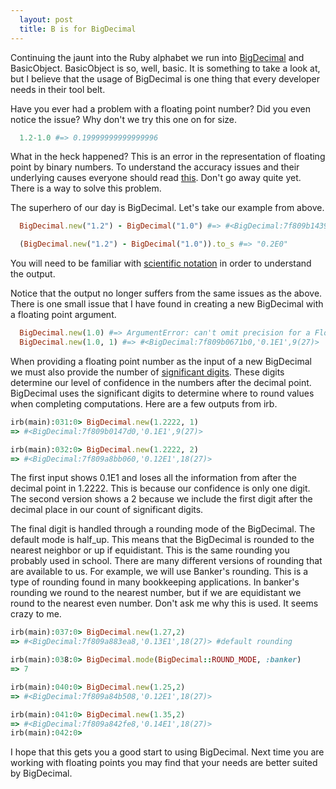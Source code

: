 ```yaml
---
  layout: post
  title: B is for BigDecimal
---
```


Continuing the jaunt into the Ruby alphabet we run into
[BigDecimal](http://www.ruby-doc.org/stdlib-2.0.0/libdoc/bigdecimal/rdoc/BigDecimal.html#method-c-mode)
and BasicObject. BasicObject is so, well, basic. It is something to take
a look at, but I believe that the usage of BigDecimal is one thing that
every developer needs in their tool belt.

Have you ever had a problem with a floating point number? Did you even
notice the issue? Why don't we try this one on for size.

```ruby
  1.2-1.0 #=> 0.19999999999999996
```

What in the heck happened? This is an error in the representation of
floating point by binary numbers. To understand the accuracy issues and
their underlying causes everyone should read
[this](https://en.wikipedia.org/wiki/Floating_point#Accuracy_problems).
Don't go away quite yet. There is a way to solve this problem.

The superhero of our day is BigDecimal. Let's take our example from
above.

```ruby
  BigDecimal.new("1.2") - BigDecimal("1.0") #=> #<BigDecimal:7f809b143930,'0.2E0',9(27)>

  (BigDecimal.new("1.2") - BigDecimal("1.0")).to_s #=> "0.2E0"
```

You will need to be familiar with [scientific
notation](https://en.wikipedia.org/wiki/Scientific_notation) in order to
understand the output.

Notice that the output no longer suffers from the same issues as the
above. There is one small issue that I have found in creating a new
BigDecimal with a floating point argument.

```ruby
  BigDecimal.new(1.0) #=> ArgumentError: can't omit precision for a Float.
  BigDecimal.new(1.0, 1) #=> #<BigDecimal:7f809b0671b0,'0.1E1',9(27)>
```

When providing a floating point number as the input of a new BigDecimal
we must also provide the number of [significant
digits](https://en.wikipedia.org/wiki/Significant_figures). These digits
determine our level of confidence in the numbers after the decimal
point. BigDecimal uses the significant digits to determine where to
round values when completing computations. Here are a few outputs from
irb.

```ruby
irb(main):031:0> BigDecimal.new(1.2222, 1)
=> #<BigDecimal:7f809b0147d0,'0.1E1',9(27)>

irb(main):032:0> BigDecimal.new(1.2222, 2)
=> #<BigDecimal:7f809a8bb060,'0.12E1',18(27)>
```

The first input shows 0.1E1 and loses all the information from after the
decimal point in 1.2222. This is because our confidence is only one digit.
The second version shows a 2 because we include the first digit
after the decimal place in our count of significant digits.

The final digit is handled through a rounding mode of the BigDecimal.
The default mode is half_up. This means that the BigDecimal is rounded
to the nearest neighbor or up if equidistant. This is the same rounding
you probably used in school. There are many different versions of
rounding that are available to us. For example, we will use Banker's
rounding. This is a type of rounding found in many bookkeeping
applications. In banker's rounding we round to the nearest number, but
if we are equidistant we round to the nearest even number. Don't ask me
why this is used. It seems crazy to me.

```ruby
irb(main):037:0> BigDecimal.new(1.27,2)
=> #<BigDecimal:7f809a883ea8,'0.13E1',18(27)> #default rounding

irb(main):038:0> BigDecimal.mode(BigDecimal::ROUND_MODE, :banker)
=> 7

irb(main):040:0> BigDecimal.new(1.25,2)
=> #<BigDecimal:7f809a84b508,'0.12E1',18(27)>

irb(main):041:0> BigDecimal.new(1.35,2)
=> #<BigDecimal:7f809a842fe8,'0.14E1',18(27)>
irb(main):042:0>
```

I hope that this gets you a good start to using BigDecimal. Next time
you are working with floating points you may find that your needs are
better suited by BigDecimal.
